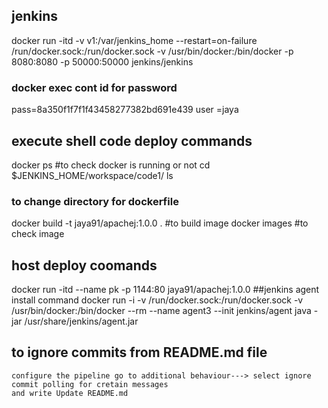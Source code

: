 ##    jenkins
docker run -itd -v v1:/var/jenkins_home --restart=on-failure /run/docker.sock:/run/docker.sock -v /usr/bin/docker:/bin/docker  -p 8080:8080 -p 50000:50000 jenkins/jenkins
  ###  docker exec cont id  for password 
pass=8a350f1f7f1f43458277382bd691e439
user =jaya

##  execute shell code deploy commands
docker ps #to check docker is running or not
cd   $JENKINS_HOME/workspace/code1/
ls
### to change directory for dockerfile
docker build -t jaya91/apachej:1.0.0 .  #to build image
docker images #to check image
## host deploy coomands
docker run -itd --name pk -p 1144:80  jaya91/apachej:1.0.0
##jenkins agent install command
docker run -i -v /run/docker.sock:/run/docker.sock -v /usr/bin/docker:/bin/docker  --rm --name agent3  --init jenkins/agent java -jar /usr/share/jenkins/agent.jar
## to ignore commits from README.md file 
```
configure the pipeline go to additional behaviour---> select ignore commit polling for cretain messages
and write Update README.md

